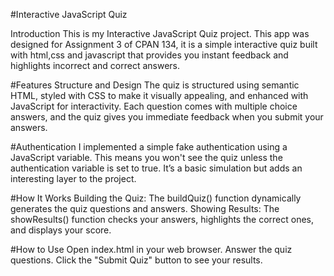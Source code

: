 #Interactive JavaScript Quiz

Introduction
This is my Interactive JavaScript Quiz project. This app was designed for Assignment 3 of CPAN 134, it is a simple interactive quiz built with html,css and javascript that provides you instant feedback and highlights incorrect and correct answers.

#Features
Structure and Design
The quiz is structured using semantic HTML, styled with CSS to make it visually appealing, and enhanced with JavaScript for interactivity. Each question comes with multiple choice answers, and the quiz gives you immediate feedback when you submit your answers.

#Authentication
I implemented a simple fake authentication using a JavaScript variable. This means you won't see the quiz unless the authentication variable is set to true. It’s a basic simulation but adds an interesting layer to the project.


#How It Works
Building the Quiz: The buildQuiz() function dynamically generates the quiz questions and answers.
Showing Results: The showResults() function checks your answers, highlights the correct ones, and displays your score.

#How to Use
Open index.html in your web browser.
Answer the quiz questions.
Click the "Submit Quiz" button to see your results.
